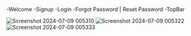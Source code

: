 -Welcome
-Signup
-Login
-Forgot Password | Reset Password
-TopBar

![Screenshot 2024-07-09 005310](https://github.com/TinaRani2003/E-Commerce/assets/160511456/ae984d26-edcc-47de-972f-f6b8de4f0e74)              ![Screenshot 2024-07-09 005322](https://github.com/TinaRani2003/E-Commerce/assets/160511456/419ad0ae-13e3-4a3a-8009-83cb4237acec)  ![Screenshot 2024-07-09 005333](https://github.com/TinaRani2003/E-Commerce/assets/160511456/1c3ecea7-b5ff-41ea-ac76-00cbcafcc918)
